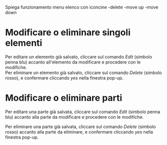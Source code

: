 Spiega funzionamento menu elenco con iconcine -delete -move up -move down


# Modificare o eliminare singoli elementi

Per editare un elemento già salvato, cliccare sul comando _Edit_ (simbolo penna blu) accanto all'elemento da modificare e procedere con le modifiche.  
Per eliminare un elemento già salvato, cliccare sul comando _Delete_ (simbolo rosso), e confermare cliccando _yes_ nella finestra pop-up.

# Modificare o eliminare parti

Per editare una parte già salvata, cliccare sul comando _Edit_ (simbolo penna blu) accanto alla parte da modificare e procedere con le modifiche.    

Per eliminare una parte già salvata, cliccare sul comando _Delete_ (simbolo rosso) accanto alla parte da eliminare, e confermare cliccando _yes_ nella finestra pop-up.

